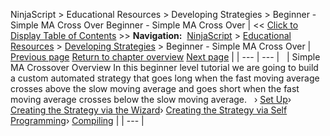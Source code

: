 ﻿
NinjaScript > Educational Resources > Developing Strategies > Beginner - Simple MA Cross Over
Beginner - Simple MA Cross Over
| << [Click to Display Table of Contents](beginner_-_simple_ma_cross_ove.md) >> **Navigation:**     [NinjaScript](ninjascript-1.md) > [Educational Resources](educational_resources-1.md) > [Developing Strategies](developing_strategies-1.md) > Beginner - Simple MA Cross Over | [Previous page](compiling8-1.md) [Return to chapter overview](developing_strategies-1.md) [Next page](set_up10-1.md) |
| --- | --- |
 
| Simple MA Crossover Overview In this beginner level tutorial we are going to build a custom automated strategy that goes long when the fast moving average crosses above the slow moving average and goes short when the fast moving average crosses below the slow moving average.   › [Set Up](set_up10-1.md)› [Creating the Strategy via the Wizard](creating_the_strategy_via_the_-1.md)› [Creating the Strategy via Self Programming](creating_the_strategy_via_self-1.md)› [Compiling](compiling7-1.md) |
| --- |

